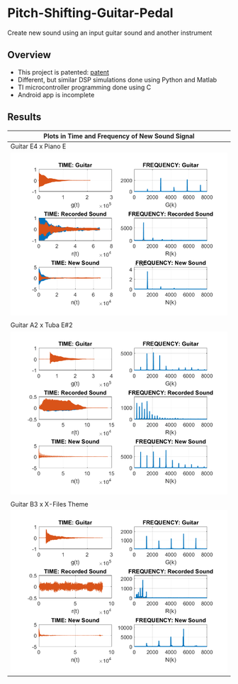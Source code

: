 # Pitch-Shifting-Guitar-Pedal
Create new sound using an input guitar sound and another instrument

## Overview
* This project is patented: [patent](pat9318086Miller.pdf)
* Different, but similar DSP simulations done using Python and Matlab
* TI microcontroller programming done using C
* Android app is incomplete

## Results
| Plots in Time and Frequency of New Sound Signal |
| ----------------------------------------------- |
| Guitar E4 x Piano E |
| ![Guitar E4 x Piano E](https://github.com/mikepatel/Pitch-Shifting-Guitar-Pedal/blob/master/Visualization/new_PianoE_GuitarE4_plots.png) |
| |
| Guitar A2 x Tuba E#2 |
| ![Guitar A2 x Tuba E#2](https://github.com/mikepatel/Pitch-Shifting-Guitar-Pedal/blob/master/Visualization/new_Tuba_E%232_GuitarA2_plots.png) |
| |
| Guitar B3 x X-Files Theme |
| ![Guitar B3 x X-Files Theme](https://github.com/mikepatel/Pitch-Shifting-Guitar-Pedal/blob/master/Visualization/new_xfiles_GuitarB3_plots.png) |
